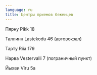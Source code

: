 ```yaml
---
language: ru
title: Центры приемов беженцев
---
```

Пярну
Pikk 18

Таллинн 
Lastekodu 46 (автовокзал)

Тарту
Riia 179

Нарва
Vestervalli 7 (пограничный пункт)

Йыхви 
Viru 5a